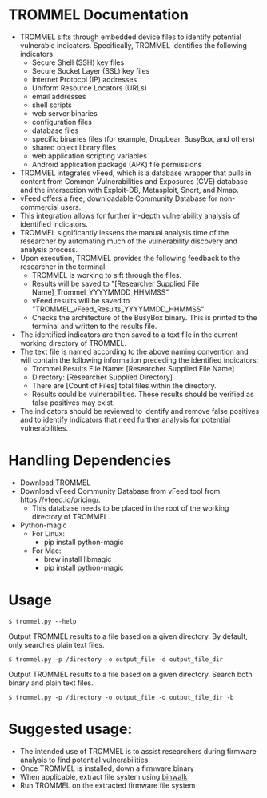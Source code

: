 # TROMMEL Documentation
* TROMMEL sifts through embedded device files to identify potential vulnerable indicators. Specifically, TROMMEL identifies the following indicators: 
	* Secure Shell (SSH) key files
	* Secure Socket Layer (SSL) key files
	* Internet Protocol (IP) addresses
	* Uniform Resource Locators (URLs)
	* email addresses
	* shell scripts
	* web server binaries
	* configuration files
	* database files
	* specific binaries files (for example, Dropbear, BusyBox, and others) 
	* shared object library files
	* web application scripting variables
	* Android application package (APK) file permissions
* TROMMEL integrates vFeed, which is a database wrapper that pulls in content from Common Vulnerabilities and Exposures (CVE) database and the intersection with Exploit-DB, Metasploit, Snort, and Nmap. 
* vFeed offers a free, downloadable Community Database for non-commercial users. 
* This integration allows for further in-depth vulnerability analysis of identified indicators. 
* TROMMEL significantly lessens the manual analysis time of the researcher by automating much of the vulnerability discovery and analysis process. 
* Upon execution, TROMMEL provides the following feedback to the researcher in the terminal:
	* TROMMEL is working to sift through the files.
	* Results will be saved to "[Researcher Supplied File Name]_Trommel_YYYYMMDD_HHMMSS"
	* vFeed results will be saved to "TROMMEL_vFeed_Results_YYYYMMDD_HHMMSS"
	* Checks the architecture of the BusyBox binary. This is printed to the terminal and written to the results file.
* The identified indicators are then saved to a text file in the current working directory of TROMMEL. 
* The text file is named according to the above naming convention and will contain the following information preceding the identified indicators:
	* Trommel Results File Name: [Researcher Supplied File Name]
	* Directory: [Researcher Supplied Directory]
	* There are [Count of Files] total files within the directory.
	* Results could be vulnerabilities. These results should be verified as false positives may exist.
* The indicators should be reviewed to identify and remove false positives and to identify indicators that need further analysis for potential vulnerabilities. 

# Handling Dependencies
* Download TROMMEL
* Download vFeed Community Database from vFeed tool from https://vfeed.io/pricing/. 
	* This database needs to be placed in the root of the working directory of TROMMEL.
* Python-magic
	* For Linux:
		* pip install python-magic
	* For Mac:
		* brew install libmagic
		* pip install python-magic

# Usage
```
$ trommel.py --help
```
Output TROMMEL results to a file based on a given directory. By default, only searches plain text files.
```
$ trommel.py -p /directory -o output_file -d output_file_dir
```
Output TROMMEL results to a file based on a given directory. Search both binary and plain text files.
```
$ trommel.py -p /directory -o output_file -d output_file_dir -b 
```

# Suggested usage:
* The intended use of TROMMEL is to assist researchers during firmware analysis to find potential vulnerabilities 
* Once TROMMEL is installed, down a firmware binary
* When applicable, extract file system using [binwalk](https://github.com/devttys0/binwalk)
* Run TROMMEL on the extracted firmware file system





